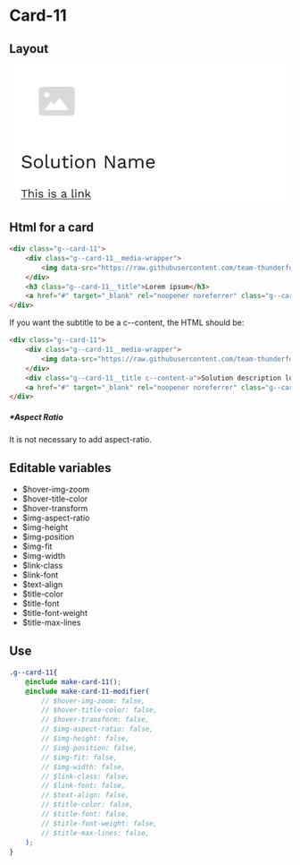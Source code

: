 # Card-11

## Layout

![alt text][card-11]

[card-11]: /src/img/global-components/card/card-11.jpg

## Html for a card

```html
<div class="g--card-11">
    <div class="g--card-11__media-wrapper">
        <img data-src="https://raw.githubusercontent.com/team-thunderfoot/ui/main/src/img/global-components/rounded-img-placeholder.png" src="/src/img/global-components/placeholder.jpg" alt="alt text" class="g--card-11__media-wrapper__media g--lazy-01">
    </div>
    <h3 class="g--card-11__title">Lorem ipsum</h3>
    <a href="#" target="_blank" rel="noopener noreferrer" class="g--card-11__link">This is a link</a>
</div>
```

If you want the subtitle to be a c--content, the HTML should be:
```html
<div class="g--card-11">
    <div class="g--card-11__media-wrapper">
        <img data-src="https://raw.githubusercontent.com/team-thunderfoot/ui/main/src/img/global-components/rounded-img-placeholder.png" src="/src/img/global-components/placeholder.jpg" alt="alt text" class="g--card-11__media-wrapper__media g--lazy-01">
    </div>
    <div class="g--card-11__title c--content-a">Solution description lorem ipsum dolor sit amet consectetur.</div>
    <a href="#" target="_blank" rel="noopener noreferrer" class="g--card-11__link">This is a link</a>
</div>
```

##### \*Aspect Ratio

It is not necessary to add aspect-ratio.

## Editable variables

- $hover-img-zoom
- $hover-title-color
- $hover-transform
- $img-aspect-ratio
- $img-height
- $img-position
- $img-fit
- $img-width
- $link-class
- $link-font
- $text-align
- $title-color
- $title-font
- $title-font-weight
- $title-max-lines

## Use

```scss
.g--card-11{
    @include make-card-11();
    @include make-card-11-modifier(
        // $hover-img-zoom: false,
        // $hover-title-color: false,
        // $hover-transform: false,
        // $img-aspect-ratio: false,
        // $img-height: false,
        // $img-position: false,
        // $img-fit: false,
        // $img-width: false,
        // $link-class: false,
        // $link-font: false,
        // $text-align: false,
        // $title-color: false,
        // $title-font: false,
        // $title-font-weight: false,
        // $title-max-lines: false,
    );
}
```
